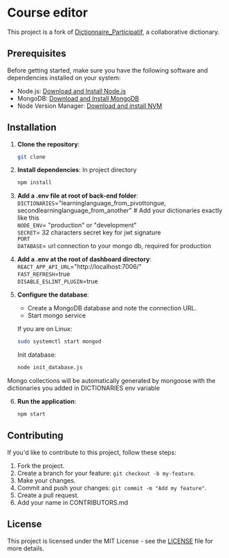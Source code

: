 

# Course editor

This project is a fork of [Dictionnaire_Participatif](https://github.com/JhanaPF/Dictionnaire_Participatif), a collaborative dictionary.

## Prerequisites

Before getting started, make sure you have the following software and dependencies installed on your system:

- Node.js: [Download and Install Node.js](https://nodejs.org/)
- MongoDB: [Download and Install MongoDB](https://docs.mongodb.com/manual/installation/)
- Node Version Manager: [Download and install NVM](https://www.freecodecamp.org/news/node-version-manager-nvm-install-guide/)
## Installation

1. **Clone the repository**:

    ```bash
    git clone 
    ```

2. **Install dependencies**:
    In project directory
    ```bash
    npm install
    ```

3. **Add a .env file at root of back-end folder**: <br />
`DICTIONARIES`="learninglanguage_from_pivottongue, secondlearninglanguage_from_another" # Add your dictionaries exactly like this <br />
`NODE_ENV`= "production" or "development" <br />
`SECRET`= 32 characters secret key for jwt signature <br />
`PORT` <br />
`DATABASE`= url connection to your mongo db, required for production <br />

4. **Add a .env at the root of dashboard directory**: <br />
`REACT_APP_API_URL`="http://localhost:7006/" <br />
`FAST_REFRESH`=true <br />
`DISABLE_ESLINT_PLUGIN`=true <br />

5. **Configure the database**:

    - Create a MongoDB database and note the connection URL.
    - Start mongo service

    If you are on Linux:
    ```bash
    sudo systemctl start mongod
    ```

    Init database:
    ```bash
    node init_database.js
    ```
Mongo collections will be automatically generated by mongoose with the dictionaries you added in DICTIONARIES env variable

6. **Run the application**:

    ```bash
    npm start
    ```

## Contributing

If you'd like to contribute to this project, follow these steps:

1. Fork the project.
2. Create a branch for your feature: `git checkout -b my-feature`.
3. Make your changes.
4. Commit and push your changes: `git commit -m "Add my feature"`.
5. Create a pull request.
6. Add your name in CONTRIBUTORS.md  

## License

This project is licensed under the MIT License - see the [LICENSE](LICENSE) file for more details.